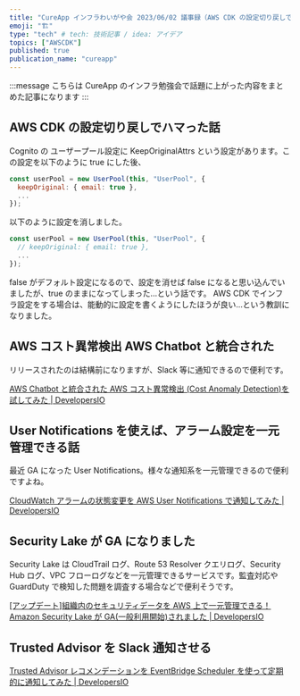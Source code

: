 ```yaml
---
title: "CureApp インフラわいがや会 2023/06/02 議事録（AWS CDK の設定切り戻しでハマった話・AWS コスト異常検出、他）"
emoji: "🏗"
type: "tech" # tech: 技術記事 / idea: アイデア
topics: ["AWSCDK"]
published: true
publication_name: "cureapp"
---
```


:::message
こちらは CureApp のインフラ勉強会で話題に上がった内容をまとめた記事になります
:::

## AWS CDK の設定切り戻しでハマった話

Cognito の ユーザープール設定に KeepOriginalAttrs という設定があります。この設定を以下のように true にした後、

```javascript
const userPool = new UserPool(this, "UserPool", {
  keepOriginal: { email: true },
  ...
});
```

以下のように設定を消しました。

```javascript
const userPool = new UserPool(this, "UserPool", {
  // keepOriginal: { email: true },
  ...
});
```

false がデフォルト設定になるので、設定を消せば false になると思い込んでいましたが、true のままになってしまった…という話です。
AWS CDK でインフラ設定をする場合は、能動的に設定を書くようにしたほうが良い…という教訓になりました。

## AWS コスト異常検出 AWS Chatbot と統合された

リリースされたのは結構前になりますが、Slack 等に通知できるので便利です。

[AWS Chatbot と統合された AWS コスト異常検出 (Cost Anomaly Detection)を試してみた | DevelopersIO](https://dev.classmethod.jp/articles/aws-cost-anomaly-detection-integration-chatbot/)

## User Notifications を使えば、アラーム設定を一元管理できる話

最近 GA になった User Notifications。様々な通知系を一元管理できるので便利ですよね。

[CloudWatch アラームの状態変更を AWS User Notifications で通知してみた | DevelopersIO](https://dev.classmethod.jp/articles/cloudwatch-alarm-aws-user-notifications/)

## Security Lake が GA になりました

Security Lake は CloudTrail ログ、Route 53 Resolver クエリログ、Security Hub ログ、VPC フローログなどを一元管理できるサービスです。監査対応や GuardDuty で検知した問題を調査する場合などで便利そうです。

[[アップデート]組織内のセキュリティデータを AWS 上で一元管理できる！Amazon Security Lake が GA(一般利用開始)されました | DevelopersIO](https://dev.classmethod.jp/articles/amazon-security-lake-ga/)

## Trusted Advisor を Slack 通知させる

[Trusted Advisor レコメンデーションを EventBridge Scheduler を使って定期的に通知してみた | DevelopersIO](https://dev.classmethod.jp/articles/trusted-advisor-eventbridge-scheduler/)
